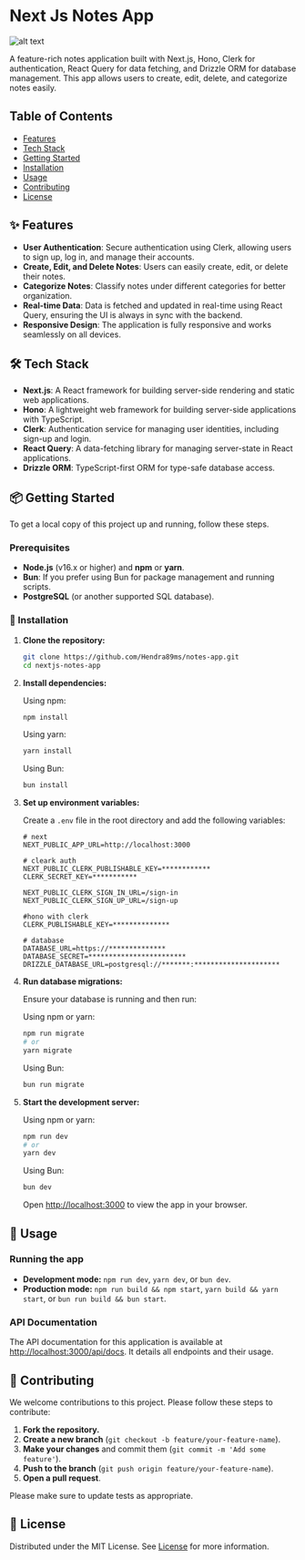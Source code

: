 # Next Js Notes App

![alt text](https://github.com/mo-hassann/notes-app/blob/main/public/app-picture.png)


A feature-rich notes application built with Next.js, Hono, Clerk for authentication, React Query for data fetching, and Drizzle ORM for database management. This app allows users to create, edit, delete, and categorize notes easily.

## Table of Contents

- [Features](#-features)
- [Tech Stack](#-tech-stack)
- [Getting Started](#-getting-started)
- [Installation](#-installation)
- [Usage](#-usage)
- [Contributing](#-contributing)
- [License](#-license)

## ✨ Features

- **User Authentication**: Secure authentication using Clerk, allowing users to sign up, log in, and manage their accounts.
- **Create, Edit, and Delete Notes**: Users can easily create, edit, or delete their notes.
- **Categorize Notes**: Classify notes under different categories for better organization.
- **Real-time Data**: Data is fetched and updated in real-time using React Query, ensuring the UI is always in sync with the backend.
- **Responsive Design**: The application is fully responsive and works seamlessly on all devices.

## 🛠️ Tech Stack

- **Next.js**: A React framework for building server-side rendering and static web applications.
- **Hono**: A lightweight web framework for building server-side applications with TypeScript.
- **Clerk**: Authentication service for managing user identities, including sign-up and login.
- **React Query**: A data-fetching library for managing server-state in React applications.
- **Drizzle ORM**: TypeScript-first ORM for type-safe database access.

## 📦 Getting Started

To get a local copy of this project up and running, follow these steps.

### Prerequisites

- **Node.js** (v16.x or higher) and **npm** or **yarn**.
- **Bun**: If you prefer using Bun for package management and running scripts.
- **PostgreSQL** (or another supported SQL database).

### 🚀 Installation

1. **Clone the repository:**

    ```bash
    git clone https://github.com/Hendra89ms/notes-app.git
    cd nextjs-notes-app
    ```

2. **Install dependencies:**

    Using npm:

    ```bash
    npm install
    ```

    Using yarn:

    ```bash
    yarn install
    ```

    Using Bun:

    ```bash
    bun install
    ```

3. **Set up environment variables:**

    Create a `.env` file in the root directory and add the following variables:

    ```env
    # next
    NEXT_PUBLIC_APP_URL=http://localhost:3000

    # cleark auth
    NEXT_PUBLIC_CLERK_PUBLISHABLE_KEY=************
    CLERK_SECRET_KEY=***********

    NEXT_PUBLIC_CLERK_SIGN_IN_URL=/sign-in
    NEXT_PUBLIC_CLERK_SIGN_UP_URL=/sign-up

    #hono with clerk
    CLERK_PUBLISHABLE_KEY=**************

    # database
    DATABASE_URL=https://**************
    DATABASE_SECRET=************************
    DRIZZLE_DATABASE_URL=postgresql://*******:*********************
    ```

4. **Run database migrations:**

    Ensure your database is running and then run:

    Using npm or yarn:

    ```bash
    npm run migrate
    # or
    yarn migrate
    ```

    Using Bun:

    ```bash
    bun run migrate
    ```

5. **Start the development server:**

    Using npm or yarn:

    ```bash
    npm run dev
    # or
    yarn dev
    ```

    Using Bun:

    ```bash
    bun dev
    ```

    Open [http://localhost:3000](http://localhost:3000) to view the app in your browser.

## 📖 Usage

### Running the app

- **Development mode:** `npm run dev`, `yarn dev`, or `bun dev`.
- **Production mode:** `npm run build && npm start`, `yarn build && yarn start`, or `bun run build && bun start`.

### API Documentation

The API documentation for this application is available at [http://localhost:3000/api/docs](http://localhost:3000/api/docs). It details all endpoints and their usage.

## 🤝 Contributing

We welcome contributions to this project. Please follow these steps to contribute:

1. **Fork the repository.**
2. **Create a new branch** (`git checkout -b feature/your-feature-name`).
3. **Make your changes** and commit them (`git commit -m 'Add some feature'`).
4. **Push to the branch** (`git push origin feature/your-feature-name`).
5. **Open a pull request**.

Please make sure to update tests as appropriate.

## 📜 License

Distributed under the MIT License. See [License](/LICENSE) for more information.
